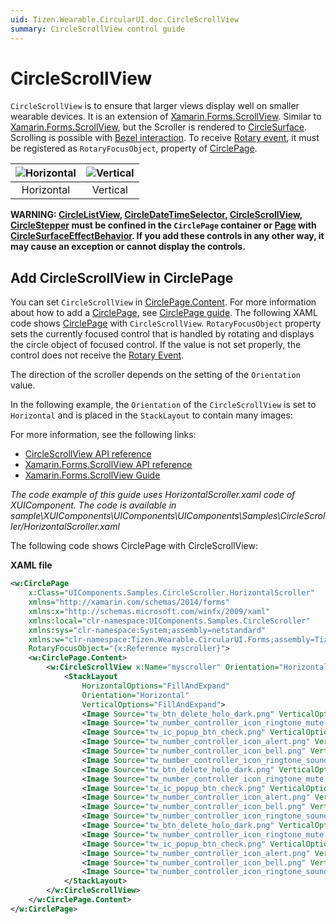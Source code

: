 ```yaml
---
uid: Tizen.Wearable.CircularUI.doc.CircleScrollView
summary: CircleScrollView control guide
---
```

# CircleScrollView

`CircleScrollView` is to ensure that larger views display well on smaller wearable devices.
It is an extension of [Xamarin.Forms.ScrollView](https://developer.xamarin.com/api/type/Xamarin.Forms.ScrollView/). Similar to [Xamarin.Forms.ScrollView](https://developer.xamarin.com/api/type/Xamarin.Forms.ScrollView/), but the Scroller is rendered to [CircleSurface](https://developer.tizen.org/development/guides/native-application/user-interface/efl/ui-components/wearable-ui-components/circle-surface). Scrolling is possible with [Bezel interaction](https://developer.tizen.org/design/wearable/interaction/bezel-interactions).
To receive [Rotary event](https://developer.tizen.org/development/training/native-application/understanding-tizen-programming/event-handling#rotary), it must be registered as `RotaryFocusObject`, property of [CirclePage](xref:Tizen.Wearable.CircularUI.doc.CirclePage).

|![Horizontal](data/CircleScrollView_Horizontal.png)|![Vertical](data/CircleScrollView_Vertical.png)|
|:-----------------------------------------------:|:-----------------------------------------------:|
|                      Horizontal                 |                    Vertical                     |

**WARNING: [CircleListView](xref:Tizen.Wearable.CircularUI.doc.CircleListView), [CircleDateTimeSelector](xref:Tizen.Wearable.CircularUI.doc.CircleDateTimeSelector), [CircleScrollView](xref:Tizen.Wearable.CircularUI.doc.CircleScrollView), [CircleStepper](xref:Tizen.Wearable.CircularUI.doc.CircleStepper) must be confined in the `CirclePage` container or [Page](https://developer.xamarin.com/api/type/Xamarin.Forms.Page/) with [CircleSurfaceEffectBehavior](xref:Tizen.Wearable.CircularUI.doc.CircleSurfaceEffectBehavior). If you add these controls in any other way,  it may cause an exception or cannot display the controls.**

## Add CircleScrollView in CirclePage

You can set `CircleScrollView` in [CirclePage.Content](xref:Tizen.Wearable.CircularUI.doc.CirclePage). For more information about how to add a [CirclePage](xref:Tizen.Wearable.CircularUI.doc.CirclePage), see [CirclePage guide](https://samsung.github.io/Tizen.CircularUI/guide/CirclePage.html#create-circlepage).
The following XAML code shows [CirclePage](xref:Tizen.Wearable.CircularUI.doc.CirclePage) with `CircleScrollView`.
`RotaryFocusObject` property sets the currently focused control that is handled by rotating and displays the circle object of focused control.
If the value is not set properly, the control does not receive the [Rotary Event](https://developer.tizen.org/development/training/native-application/understanding-tizen-programming/event-handling#rotary).

The direction of the scroller depends on the setting of the `Orientation` value.

In the following example, the `Orientation` of the `CircleScrollView` is set to `Horizontal` and is placed in the `StackLayout` to contain many images:

For more information, see the following links:

- [CircleScrollView API reference](https://samsung.github.io/Tizen.CircularUI/api/Tizen.Wearable.CircularUI.Forms.CircleScrollView.html)
- [Xamarin.Forms.ScrollView API reference](https://developer.xamarin.com/api/type/Xamarin.Forms.ScrollView/)
- [Xamarin.Forms.ScrollView Guide](https://docs.microsoft.com/en-us/xamarin/xamarin-forms/user-interface/layouts/scroll-view)

_The code example of this guide uses HorizontalScroller.xaml code of XUIComponent. The code is available in sample\XUIComponents\UIComponents\UIComponents\Samples\CircleScroller/HorizontalScroller.xaml_

The following code shows CirclePage with CircleScrollView:

**XAML file**

```xml
<w:CirclePage
    x:Class="UIComponents.Samples.CircleScroller.HorizontalScroller"
    xmlns="http://xamarin.com/schemas/2014/forms"
    xmlns:x="http://schemas.microsoft.com/winfx/2009/xaml"
    xmlns:local="clr-namespace:UIComponents.Samples.CircleScroller"
    xmlns:sys="clr-namespace:System;assembly=netstandard"
    xmlns:w="clr-namespace:Tizen.Wearable.CircularUI.Forms;assembly=Tizen.Wearable.CircularUI.Forms"
    RotaryFocusObject="{x:Reference myscroller}">
    <w:CirclePage.Content>
        <w:CircleScrollView x:Name="myscroller" Orientation="Horizontal">
            <StackLayout
                HorizontalOptions="FillAndExpand"
                Orientation="Horizontal"
                VerticalOptions="FillAndExpand">
                <Image Source="tw_btn_delete_holo_dark.png" VerticalOptions="CenterAndExpand" />
                <Image Source="tw_number_controller_icon_ringtone_mute.png" VerticalOptions="CenterAndExpand" />
                <Image Source="tw_ic_popup_btn_check.png" VerticalOptions="CenterAndExpand" />
                <Image Source="tw_number_controller_icon_alert.png" VerticalOptions="CenterAndExpand" />
                <Image Source="tw_number_controller_icon_bell.png" VerticalOptions="CenterAndExpand" />
                <Image Source="tw_number_controller_icon_ringtone_sound.png" VerticalOptions="CenterAndExpand" />
                <Image Source="tw_btn_delete_holo_dark.png" VerticalOptions="CenterAndExpand" />
                <Image Source="tw_number_controller_icon_ringtone_mute.png" VerticalOptions="CenterAndExpand" />
                <Image Source="tw_ic_popup_btn_check.png" VerticalOptions="CenterAndExpand" />
                <Image Source="tw_number_controller_icon_alert.png" VerticalOptions="CenterAndExpand" />
                <Image Source="tw_number_controller_icon_bell.png" VerticalOptions="CenterAndExpand" />
                <Image Source="tw_number_controller_icon_ringtone_sound.png" VerticalOptions="CenterAndExpand" />
                <Image Source="tw_btn_delete_holo_dark.png" VerticalOptions="CenterAndExpand" />
                <Image Source="tw_number_controller_icon_ringtone_mute.png" VerticalOptions="CenterAndExpand" />
                <Image Source="tw_ic_popup_btn_check.png" VerticalOptions="CenterAndExpand" />
                <Image Source="tw_number_controller_icon_alert.png" VerticalOptions="CenterAndExpand" />
                <Image Source="tw_number_controller_icon_bell.png" VerticalOptions="CenterAndExpand" />
                <Image Source="tw_number_controller_icon_ringtone_sound.png" VerticalOptions="CenterAndExpand" />
            </StackLayout>
        </w:CircleScrollView>
    </w:CirclePage.Content>
</w:CirclePage>

```
